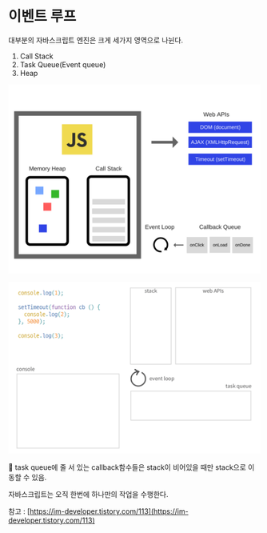# 이벤트 루프

대부분의 자바스크립트 엔진은 크게 세가지 영역으로 나뉜다.

1. Call Stack
2. Task Queue(Event queue)
3. Heap

![이벤트 루프](./Untitled.png)

![이벤트 루프 진행 순서](./event_loop.gif)

<aside>
📌 task queue에 줄 서 있는 callback함수들은 stack이 비어있을 때만 stack으로 이동할 수 있음.

</aside>

<aside>

자바스크립트는 오직 한번에 하나만의 작업을 수행한다.

</aside>

참고 : [https://im-developer.tistory.com/113](https://im-developer.tistory.com/113)
